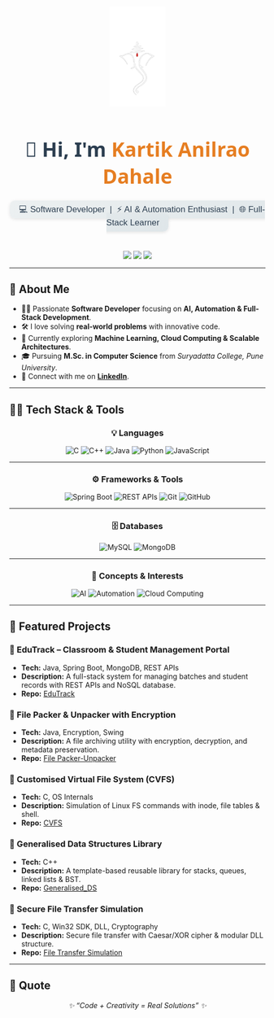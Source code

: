 <div align="center">

  <!-- Profile Logo -->
  <img src="https://github.com/KartikkxCode/KartikkxCode/blob/main/bappa.png" width="110" alt="Profile Logo"/>

  <!-- Name -->
  <h1 align="center" style="font-size: 2.8em; font-weight: 900; color: #2c3e50; font-family: 'Segoe UI', Tahoma, Geneva, Verdana, sans-serif;">
    👋 Hi, I'm <span style="color:#e67e22;">Kartik Anilrao Dahale</span>
  </h1>

  <!-- Tagline -->
  <p align="center">
    <span style="
      font-size: 1.2em;
      color: #2c3e50;
      background: linear-gradient(135deg, #ecf0f1, #dfe6e9);
      padding: 8px 18px;
      border-radius: 10px;
      font-family: Verdana, Geneva, sans-serif;
      box-shadow: 0 2px 6px rgba(0,0,0,0.1);
    ">
      💻 Software Developer &nbsp;|&nbsp; ⚡ AI & Automation Enthusiast &nbsp;|&nbsp; 🌐 Full-Stack Learner
    </span>
  </p>

  <br>

  <!-- Social Links -->
  <p align="center">
    <a href="https://github.com/KartikkxCode" target="_blank"><img src="https://img.shields.io/badge/GitHub-171515?style=for-the-badge&logo=github&logoColor=white"/></a>
    <a href="https://www.linkedin.com/in/kartik-dahale-422462231" target="_blank"><img src="https://img.shields.io/badge/LinkedIn-0e76a8?style=for-the-badge&logo=linkedin&logoColor=white"/></a>
    <a href="mailto:kartikdahale067@gmail.com" target="_blank"><img src="https://img.shields.io/badge/Gmail-c71610?style=for-the-badge&logo=gmail&logoColor=white"/></a>
  </p>

</div>

---

## 🚀 About Me

- 👨‍💻 Passionate **Software Developer** focusing on **AI, Automation & Full-Stack Development**.  
- 🛠️ I love solving **real-world problems** with innovative code.  
- 🌱 Currently exploring **Machine Learning, Cloud Computing & Scalable Architectures**.  
- 🎓 Pursuing **M.Sc. in Computer Science** from *Suryadatta College, Pune University*.  
- 🔗 Connect with me on [**LinkedIn**](https://www.linkedin.com/in/kartik-dahale-422462231).

---

## 🧑‍💻 Tech Stack & Tools

<div align="center">

### 💡 Languages  
![C](https://img.shields.io/badge/-C-00599C?style=for-the-badge&logo=c&logoColor=white) 
![C++](https://img.shields.io/badge/-C++-00427E?style=for-the-badge&logo=cplusplus&logoColor=white) 
![Java](https://img.shields.io/badge/-Java-ED8B00?style=for-the-badge&logo=java&logoColor=white) 
![Python](https://img.shields.io/badge/-Python-3776AB?style=for-the-badge&logo=python&logoColor=white) 
![JavaScript](https://img.shields.io/badge/-JavaScript-F7DF1E?style=for-the-badge&logo=javascript&logoColor=black)  

---

### ⚙️ Frameworks & Tools  
![Spring Boot](https://img.shields.io/badge/-Spring%20Boot-6DB33F?style=for-the-badge&logo=springboot&logoColor=white) 
![REST APIs](https://img.shields.io/badge/-REST%20APIs-FF6F00?style=for-the-badge&logo=fastapi&logoColor=white) 
![Git](https://img.shields.io/badge/-Git-F05032?style=for-the-badge&logo=git&logoColor=white) 
![GitHub](https://img.shields.io/badge/-GitHub-181717?style=for-the-badge&logo=github&logoColor=white)  

---

### 🗄 Databases  
![MySQL](https://img.shields.io/badge/-MySQL-4479A1?style=for-the-badge&logo=mysql&logoColor=white) 
![MongoDB](https://img.shields.io/badge/-MongoDB-47A248?style=for-the-badge&logo=mongodb&logoColor=white)  

---

### 🚀 Concepts & Interests  
![AI](https://img.shields.io/badge/-Artificial%20Intelligence-FF6F00?style=for-the-badge&logo=tensorflow&logoColor=white) 
![Automation](https://img.shields.io/badge/-Automation-0088CC?style=for-the-badge&logo=robotframework&logoColor=white) 
![Cloud Computing](https://img.shields.io/badge/-Cloud%20Computing-FF9900?style=for-the-badge&logo=amazonaws&logoColor=white)  

</div>


---

## 📌 Featured Projects

### 🔹 EduTrack – Classroom & Student Management Portal  
- **Tech:** Java, Spring Boot, MongoDB, REST APIs  
- **Description:** A full-stack system for managing batches and student records with REST APIs and NoSQL database.  
- **Repo:** [EduTrack](https://github.com/KartikkxCode/edutrack-portal)

### 🔹 File Packer & Unpacker with Encryption  
- **Tech:** Java, Encryption, Swing  
- **Description:** A file archiving utility with encryption, decryption, and metadata preservation.  
- **Repo:** [File Packer-Unpacker](https://github.com/KartikkxCode/File-Packer-Unpacker)

### 🔹 Customised Virtual File System (CVFS)  
- **Tech:** C, OS Internals  
- **Description:** Simulation of Linux FS commands with inode, file tables & shell.  
- **Repo:** [CVFS](https://github.com/KartikkxCode/CVFS)

### 🔹 Generalised Data Structures Library  
- **Tech:** C++  
- **Description:** A template-based reusable library for stacks, queues, linked lists & BST.  
- **Repo:** [Generalised_DS](https://github.com/KartikkxCode/Generalised_DS)

### 🔹 Secure File Transfer Simulation  
- **Tech:** C, Win32 SDK, DLL, Cryptography  
- **Description:** Secure file transfer with Caesar/XOR cipher & modular DLL structure.  
- **Repo:** [File Transfer Simulation](https://github.com/KartikkxCode/File_Transfer_Simulation)

---

## 🌟 Quote

<p align="center">
  <em>✨ “Code + Creativity = Real Solutions” ✨</em>
</p>
